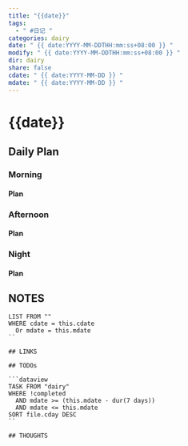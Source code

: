 ```yaml
---
title: "{{date}}"
tags:
  - " #日记 "
categories: dairy
date: " {{ date:YYYY-MM-DDTHH:mm:ss+08:00 }} "
modify: " {{ date:YYYY-MM-DDTHH:mm:ss+08:00 }} "
dir: dairy
share: false
cdate: " {{ date:YYYY-MM-DD }} "
mdate: " {{ date:YYYY-MM-DD }} "
---
```


# {{date}}

## Daily Plan

### Morning

#### Plan

### Afternoon

#### Plan

### Night

#### Plan

## NOTES

```dataview
LIST FROM "" 
WHERE cdate = this.cdate
  Or mdate = this.mdate
``

## LINKS

## TODOs

```dataview
TASK FROM "dairy"
WHERE !completed
  AND mdate >= (this.mdate - dur(7 days))
  AND mdate <= this.mdate
SORT file.cday DESC
``

## THOUGHTS